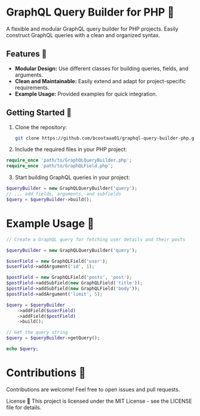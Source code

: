 # GraphQL Query Builder for PHP 🚀

A flexible and modular GraphQL query builder for PHP projects. Easily construct GraphQL queries with a clean and organized syntax.

## Features 🌟

- **Modular Design:** Use different classes for building queries, fields, and arguments.
- **Clean and Maintainable:** Easily extend and adapt for project-specific requirements.
- **Example Usage:** Provided examples for quick integration.

## Getting Started 🏁

1. Clone the repository:

   ```bash
   git clone https://github.com/bcostaaa01/graphql-query-builder-php.git
   ```
   
2. Include the required files in your PHP project:

```php
require_once 'path/to/GraphQLQueryBuilder.php';
require_once 'path/to/GraphQLField.php';
```

3. Start building GraphQL queries in your project:

```php
$queryBuilder = new GraphQLQueryBuilder('query');
// ... add fields, arguments, and subfields
$query = $queryBuilder->build();
```

# Example Usage 🚧

```php
// Create a GraphQL query for fetching user details and their posts

$queryBuilder = new GraphQLQueryBuilder('query');

$userField = new GraphQLField('user');
$userField->addArgument('id', 1);

$postField = new GraphQLField('posts', 'post');
$postField->addSubfield(new GraphQLField('title'));
$postField->addSubfield(new GraphQLField('body'));
$postField->addArgument('limit', 5);

$query = $queryBuilder
    ->addField($userField)
    ->addField($postField)
    ->build();

// Get the query string
$query = $queryBuilder->getQuery();

echo $query;
```

# Contributions 🤝

Contributions are welcome! Feel free to open issues and pull requests.

License 📄
This project is licensed under the MIT License - see the LICENSE file for details.

